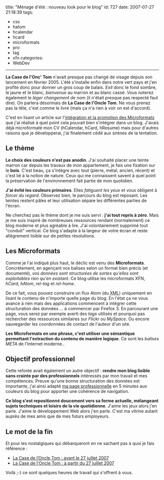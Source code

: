 title: "Ménage d'été : nouveau look pour le blog"
id: 727
date: 2007-07-27 21:18:39
tags:
- css
- hatom
- hcalendar
- hcard
- microformats
- pro
- tag
- xfn
categories:
- WebDev

---

**La Case de l'Onc' Tom** n'avait presque pas changé de visage depuis son lancement en février 2005\. L'été s'installe enfin dans notre vert pays et j'en profite donc pour donner un gros coup de balais. _Exit_ donc le fond sombre, le jaune et le blanc, _bienvenue_ au marron et au blanc cassé. Vous noterez également le _léger changement de nom_ (il n'était presque pas respecté faut dire). On parlera désormais de **La Case de l'Oncle Tom**. Ne vous prenez pas la tête, c'est comme le livre (mais ça n'a rien à voir on est d'accord).

C'est en lisant un article sur l'[intégration et la promotion des Microformats](http://www.alexandrebalmes.fr/webdesign/microformats/microformats-promotion-par-lintegration-et-laudit/) que j'ai réalisé à quel point cela pouvait bien s'intégrer dans un blog. J'avais déjà microformaté mon CV (hCalendar, hCard, hResume) mais pour d'autres raisons que je développerai, j'ai finalement cédé aux sirènes de la tentation.

<!--more-->

## Le thème

**Le choix des couleurs n'est pas anodin**. J'ai souhaité placer une teinte marron car depuis les travaux de mon appartement, je fais une fixation sur le **bois**. C'est beau, ça s'intègre avec tout (pierre, métal, ancien, récent) et c'est lié à la notion de nature. Ceux qui me connaissent savent à quel point la préservation de l'environnement fait partie de mon quotidien.

**J'ai évité les couleurs primaires**. Elles _fatiguent les yeux_ et vous obligent à _forcer du regard_. Observez bien, le parcours du blog est reposant. Les teintes restent pâles et leur utilisation sépare les différentes parties de l'écran.

Ne cherchez pas le thème dont je me suis servi : **j'ai tout repris à zéro**. Mais je me suis inspiré de nombreuses ressources rendant (normalement) ce blog moderne et plus agréable à lire. J'ai volontairement supprimé tout "conduit" vertical. Ce blog s'adapte à la largeur de votre écran et reste allègrement lisible sur de petites résolutions.

## Les Microformats

Comme je l'ai indiqué plus haut, le déclic est venu des **Microformats**. Concrètement, en agençant vos balises selon un format bien précis (et documenté), _vos données sont structurées de sortes qu'elles sont exploitables rien qu'en existant_.
Ce blog utilise les microformats XFN, _hCard_, _hAtom_, _rel-tag_ et _rel-home_.

De ce fait, vous pouvez construire un flux Atom (du <acronym title="eXtensible Markup Language">XML</acronym>) uniquement en lisant le contenu de n'importe quelle page du blog. En l'état ça ne vous avance à rien mais des applications commencent à intégrer cette structuration des données ... à commencer par Firefox 3\. En parcourant une page, vous serez par exemple averti des _tags_ utilisés et pourquoi pas rechercher des ressources similaires sur _Flickr_ ou _MySpace_. Ou encore sauvegarder les coordonnées de contact de l'auteur d'un site.

**Les Microformats en une phrase, c'est utiliser une sémantique permettant l'extraction du contenu de manière logique**. Ce sont les _balises META_ de l'Internet moderne..

## Objectif professionnel

Cette refonte avait également un autre objectif : **rendre mon blog lisible sans crainte par des professionnels** intéressés par mon travail et mes compétences. Preuve qu'une bonne structuration des données est importante, j'ai ainsi adapté [ma page professionnelle](http://www.oncle-tom.net/) en 5 minutes aux couleurs du blog pour apporter une cohérence de navigation.

**Ce blog s'est repositionné doucement vers sa forme actuelle, mélangeant sujets techniques et loisirs de la vie quotidienne**. J'aime les jeux alors j'en parle. J'aime le développement Web alors j'en parle. C'est ma vitrine autant auprès de mes amis que de mes futurs employeurs.

## Le mot de la fin

Et pour les nostalgiques qui débarqueront en ne sachant pas à quoi je fais référence :

*   [La Case de l’Oncle Tom : avant le 27 juillet 2007](/images/2007/07/caseoncle-tomnet-jediweb.png "La Case de l’Oncle Tom : avant le 27 juillet 2007")
*   [La Case de l'Oncle Tom : à partir du 27 juillet 2007](/images/2007/07/caseoncle-tomnet-oncletom.png "La Case de l")

Voilà ;-) ce sont quelques heures de travail qui s'offrent à vous.